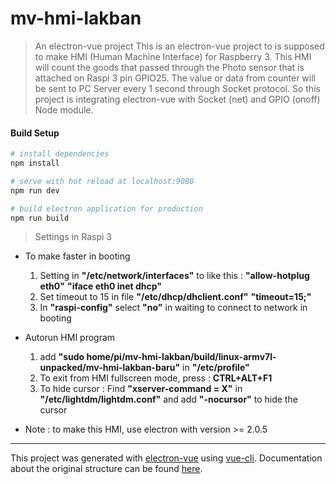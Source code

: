 # mv-hmi-lakban

> An electron-vue project
This is an electron-vue project to is supposed to make HMI (Human Machine Interface) for Raspberry 3. This HMI will count the goods that passed through the Photo sensor that is attached on Raspi 3 pin GPIO25. The value or data from counter will be sent to PC Server every 1 second through Socket protocol. So this project is integrating electron-vue with Socket (net) and GPIO (onoff) Node module.

#### Build Setup

``` bash
# install dependencies
npm install

# serve with hot reload at localhost:9080
npm run dev

# build electron application for production
npm run build


```

> Settings in Raspi 3
- To make faster in booting
	1. Setting in **"/etc/network/interfaces"** to like this :
	   **"allow-hotplug eth0"**
	   **"iface eth0 inet dhcp"**
	2. Set timeout to 15 in file **"/etc/dhcp/dhclient.conf"**
	   **"timeout=15;"**
	3. In **"raspi-config"** select **"no"** in waiting to connect to network in booting

- Autorun HMI program
	1. add **"sudo home/pi/mv-hmi-lakban/build/linux-armv7l-unpacked/mv-hmi-lakban-baru"** in **"/etc/profile"**
	2. To exit from HMI fullscreen mode, press : **CTRL+ALT+F1**
	3. To hide cursor : Find **"xserver-command = X"** in **"/etc/lightdm/lightdm.conf"** and add **"-nocursor"** to hide the cursor

- Note : to make this HMI, use electron with version >= 2.0.5

---

This project was generated with [electron-vue](https://github.com/SimulatedGREG/electron-vue) using [vue-cli](https://github.com/vuejs/vue-cli). Documentation about the original structure can be found [here](https://simulatedgreg.gitbooks.io/electron-vue/content/index.html).
